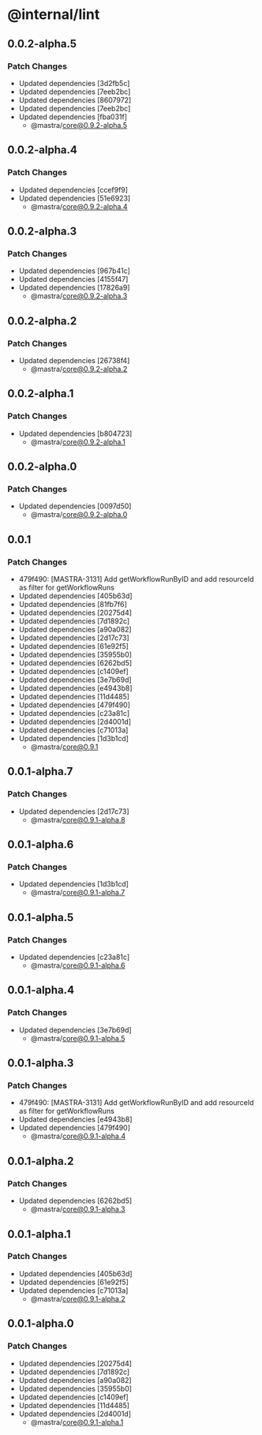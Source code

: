 # @internal/lint

## 0.0.2-alpha.5

### Patch Changes

- Updated dependencies [3d2fb5c]
- Updated dependencies [7eeb2bc]
- Updated dependencies [8607972]
- Updated dependencies [7eeb2bc]
- Updated dependencies [fba031f]
  - @mastra/core@0.9.2-alpha.5

## 0.0.2-alpha.4

### Patch Changes

- Updated dependencies [ccef9f9]
- Updated dependencies [51e6923]
  - @mastra/core@0.9.2-alpha.4

## 0.0.2-alpha.3

### Patch Changes

- Updated dependencies [967b41c]
- Updated dependencies [4155f47]
- Updated dependencies [17826a9]
  - @mastra/core@0.9.2-alpha.3

## 0.0.2-alpha.2

### Patch Changes

- Updated dependencies [26738f4]
  - @mastra/core@0.9.2-alpha.2

## 0.0.2-alpha.1

### Patch Changes

- Updated dependencies [b804723]
  - @mastra/core@0.9.2-alpha.1

## 0.0.2-alpha.0

### Patch Changes

- Updated dependencies [0097d50]
  - @mastra/core@0.9.2-alpha.0

## 0.0.1

### Patch Changes

- 479f490: [MASTRA-3131] Add getWorkflowRunByID and add resourceId as filter for getWorkflowRuns
- Updated dependencies [405b63d]
- Updated dependencies [81fb7f6]
- Updated dependencies [20275d4]
- Updated dependencies [7d1892c]
- Updated dependencies [a90a082]
- Updated dependencies [2d17c73]
- Updated dependencies [61e92f5]
- Updated dependencies [35955b0]
- Updated dependencies [6262bd5]
- Updated dependencies [c1409ef]
- Updated dependencies [3e7b69d]
- Updated dependencies [e4943b8]
- Updated dependencies [11d4485]
- Updated dependencies [479f490]
- Updated dependencies [c23a81c]
- Updated dependencies [2d4001d]
- Updated dependencies [c71013a]
- Updated dependencies [1d3b1cd]
  - @mastra/core@0.9.1

## 0.0.1-alpha.7

### Patch Changes

- Updated dependencies [2d17c73]
  - @mastra/core@0.9.1-alpha.8

## 0.0.1-alpha.6

### Patch Changes

- Updated dependencies [1d3b1cd]
  - @mastra/core@0.9.1-alpha.7

## 0.0.1-alpha.5

### Patch Changes

- Updated dependencies [c23a81c]
  - @mastra/core@0.9.1-alpha.6

## 0.0.1-alpha.4

### Patch Changes

- Updated dependencies [3e7b69d]
  - @mastra/core@0.9.1-alpha.5

## 0.0.1-alpha.3

### Patch Changes

- 479f490: [MASTRA-3131] Add getWorkflowRunByID and add resourceId as filter for getWorkflowRuns
- Updated dependencies [e4943b8]
- Updated dependencies [479f490]
  - @mastra/core@0.9.1-alpha.4

## 0.0.1-alpha.2

### Patch Changes

- Updated dependencies [6262bd5]
  - @mastra/core@0.9.1-alpha.3

## 0.0.1-alpha.1

### Patch Changes

- Updated dependencies [405b63d]
- Updated dependencies [61e92f5]
- Updated dependencies [c71013a]
  - @mastra/core@0.9.1-alpha.2

## 0.0.1-alpha.0

### Patch Changes

- Updated dependencies [20275d4]
- Updated dependencies [7d1892c]
- Updated dependencies [a90a082]
- Updated dependencies [35955b0]
- Updated dependencies [c1409ef]
- Updated dependencies [11d4485]
- Updated dependencies [2d4001d]
  - @mastra/core@0.9.1-alpha.1
